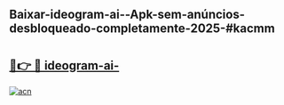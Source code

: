 ## Baixar-ideogram-ai--Apk-sem-anúncios-desbloqueado-completamente-2025-#kacmm

# <h2><a href="https://ainizakaria.my?title=ideogram-ai-&ref=20M">🔗👉 🔴 ideogram-ai-</a></h2>

[![acn](https://github.com/user-attachments/assets/0f9c940e-d8b0-45ae-aac7-cd30a18b3e1c)](https://ainizakaria.my?title=ideogram-ai-&ref=20M)

